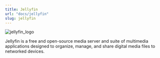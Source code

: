 ```yaml
---
title: Jellyfin
url: "docs/jellyfin"
slug: jellyfin
---
```


![jellyfin_logo](../images/media_center/jellyfin.png)

Jellyfin is a free and open-source media server and suite of multimedia applications designed to organize, manage, and share digital media files to networked devices.
